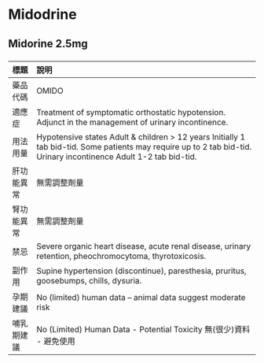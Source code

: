 # Midodrine

## Midorine 2.5mg

##### 

| 標題       | 說明                                                                                                                                                               |
|:-----------|:-------------------------------------------------------------------------------------------------------------------------------------------------------------------|
| 藥品代碼   | OMIDO                                                                                                                                                              |
| 適應症     | Treatment of symptomatic orthostatic hypotension. Adjunct in the management of urinary incontinence.                                                               |
| 用法用量   | Hypotensive states Adult & children > 12 years Initially 1 tab bid-tid. Some patients may require up to 2 tab bid-tid. Urinary incontinence Adult 1-2 tab bid-tid. |
| 肝功能異常 | 無需調整劑量                                                                                                                                                       |
| 腎功能異常 | 無需調整劑量                                                                                                                                                       |
| 禁忌       | Severe organic heart disease, acute renal disease, urinary retention, pheochromocytoma, thyrotoxicosis.                                                            |
| 副作用     | Supine hypertension (discontinue), paresthesia, pruritus, goosebumps, chills, dysuria.                                                                             |
| 孕期建議   | No (limited) human data – animal data suggest moderate risk                                                                                                        |
| 哺乳期建議 | No (Limited) Human Data - Potential Toxicity 無(很少)資料 - 避免使用                                                                                               |

